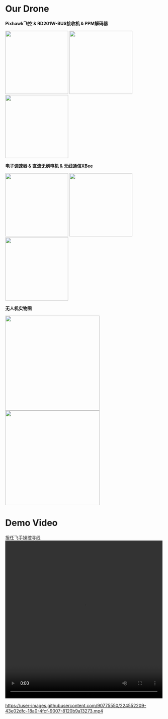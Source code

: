 # Our Drone
<p><b>Pixhawk飞控 & RD201W-BUS接收机 & PPM解码器</b>
</p>
<p>
<img src="https://user-images.githubusercontent.com/90775550/224549567-a06edb23-480d-49be-a469-abf89625b8b1.png" width = "200" height = "200" align=center/>   <img src="https://user-images.githubusercontent.com/90775550/224550461-25572031-c86b-4d4f-b939-5fd1d39411e8.png" width = "200" height = "200" align=center/>   <img src="https://user-images.githubusercontent.com/90775550/224550086-733b6fd1-fba6-4c56-935a-ef683b2d35a2.png" width = "200" height = "200" align=center/>
</p>

<p><b>电子调速器 & 直流无刷电机 & 无线通信XBee</b>
</p>
<p>
<img src="https://user-images.githubusercontent.com/90775550/224550184-a02fa225-1625-4d00-8a8a-deab53224166.png" width = "200" height = "200" align=center/>  <img src="https://user-images.githubusercontent.com/90775550/224550233-1a8ae71e-423d-48d8-a016-dcc47c581786.png" width = "200" height = "200" align=center/>  <img src="https://user-images.githubusercontent.com/90775550/224550404-0c41e342-e401-477b-9eef-defb03ad011a.png" width = "200" height = "200" align=center/>
</p>

<p><b>无人机实物图</b></p>
<p>
<img src="https://user-images.githubusercontent.com/90775550/224550536-4134ce4c-998d-4a03-960f-cdcc7c65e6ff.png" width = "300" height = "300" align=center/>  <img src="https://user-images.githubusercontent.com/90775550/224550598-31a71d8a-69c3-4ffe-b57b-433eee563106.png" width = "300" height = "300" align=center/>
</p>



# Demo Video
担任飞手操控寻线
<video src="https://user-images.githubusercontent.com/90775550/224552209-43e02dfc-18a0-4fcf-9007-8120b9a13273.mp4" controls="controls" width="500" height="500"></video>

https://user-images.githubusercontent.com/90775550/224552209-43e02dfc-18a0-4fcf-9007-8120b9a13273.mp4


